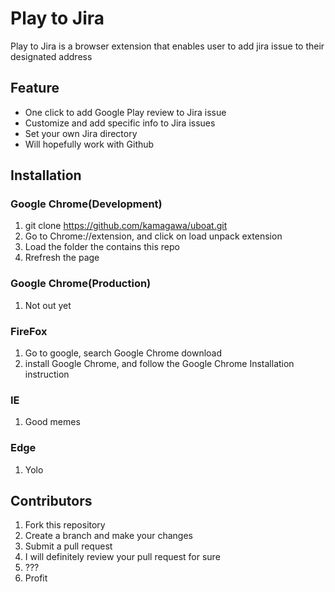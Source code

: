 # Play to Jira
Play to Jira is a browser extension that enables user to add jira issue to their designated address

## Feature
 * One click to add Google Play review to Jira issue
 * Customize and add specific info to Jira issues
 * Set your own Jira directory
 * Will hopefully work with Github

## Installation
### Google Chrome(Development)
 1. git clone https://github.com/kamagawa/uboat.git
 2. Go to Chrome://extension, and click on load unpack extension
 3. Load the folder the contains this repo
 4. Rrefresh the page

### Google Chrome(Production)
 1. Not out yet
 
### FireFox
 1. Go to google, search Google Chrome download
 2. install Google Chrome, and follow the Google Chrome Installation instruction

### IE
 1. Good memes

### Edge
 1. Yolo

## Contributors
 1. Fork this repository
 2. Create a branch and make your changes
 3. Submit a pull request
 4. I will definitely review your pull request for sure
 5. ???
 6. Profit

 